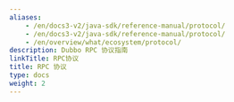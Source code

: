 ```yaml
---
aliases:
    - /en/docs3-v2/java-sdk/reference-manual/protocol/
    - /en/docs3-v2/java-sdk/reference-manual/protocol/
    - /en/overview/what/ecosystem/protocol/
description: Dubbo RPC 协议指南
linkTitle: RPC协议
title: RPC 协议
type: docs
weight: 2
---
```

